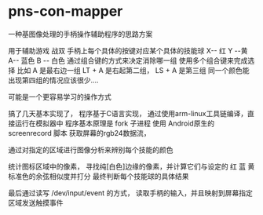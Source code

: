 # pns-con-mapper
一种基图像处理的手柄操作辅助程序的思路方案

用于辅助游戏 战双
手柄上每个具体的按键对应某个具体的技能球
X-- 红 Y --黄 A-- 蓝色 B -- 白色
通过组合键的方式来决定消除哪一组
使用多个组合键来完成选择
比如 A 是最右边一组 LT + A 是右起第二组， LS + A 是第三组
同一个颜色能出现第四组的情况应该很少....

可能是一个更容易学习的操作方式

搞了几天基本实现了，
程序基于C语言实现， 通过使用arm-linux工具链编译，直接运行在模拟器中
程序基本原理是
fork 子进程 使用 Android原生的 screenrecord 脚本 获取屏幕的rgb24数据流，

通过对指定的区域进行图像分析来辨别每个技能的颜色

统计图标区域中的像素， 寻找纯[白色]边缘的像素，并计算它们与设定的 红 蓝 黄 标准色的余弦相似度并打分
最终判断每个技能球的具体结果

最后通过读写 /dev/input/event 的方式， 读取手柄的输入，并且映射到屏幕指定区域发送触摸事件
